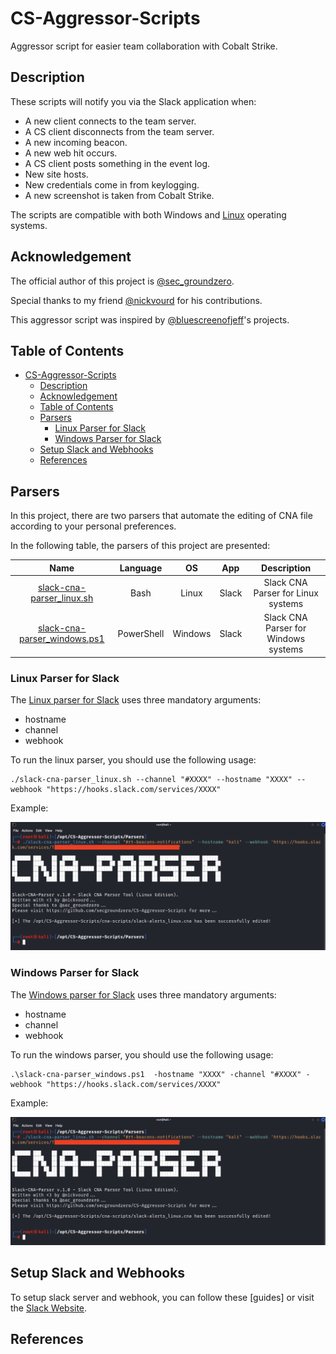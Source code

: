 # CS-Aggressor-Scripts

Aggressor script for easier team collaboration with Cobalt Strike.

## Description

These scripts will notify you via the Slack application when:

- A new client connects to the team server.
- A CS client disconnects from the team server.
- A new incoming beacon.
- A new web hit occurs.
- A CS client posts something in the event log.
- New site hosts.
- New credentials come in from keylogging.
- A new screenshot is taken from Cobalt Strike.

The scripts are compatible with both Windows and [Linux](/cna-scripts/slack-alerts_linux.cna) operating systems.

## Acknowledgement

The official author of this project is [@sec_groundzero](https://twitter.com/sec_groundzero).

Special thanks to my friend [@nickvourd](https://twitter.com/nickvourd) for his contributions.

This aggressor script was inspired by [@bluescreenofjeff](https://twitter.com/bluescreenofjeff)'s projects.

## Table of Contents
- [CS-Aggressor-Scripts](#cs-aggressor-scripts)
  - [Description](#description)
  - [Acknowledgement](#acknowledgement)
  - [Table of Contents](#table-of-contents)
  - [Parsers](#parsers)
    - [Linux Parser for Slack](#linux-parser-for-slack)
    - [Windows Parser for Slack](#windows-parser-for-slack)
  - [Setup Slack and Webhooks](#setup-slack-and-webhooks)
  - [References](#references)

## Parsers

In this project, there are two parsers that automate the editing of CNA file according to your personal preferences.

In the following table, the parsers of this project are presented:

| Name | Language | OS | App | Description |
|:-----------:|:-----------:|:-----------:|:-----------:|:-----------:
|[slack-cna-parser_linux.sh](/Parsers/slack-cna-parser_linux.sh)| Bash | Linux | Slack | Slack CNA Parser for Linux systems |
|[slack-cna-parser_windows.ps1](/Parsers/slack-cna-parser_windows.ps1)| PowerShell | Windows | Slack | Slack CNA Parser for Windows systems |

### Linux Parser for Slack

The [Linux parser for Slack](/Parsers/slack-cna-parser_linux.sh) uses three mandatory arguments:

- hostname
- channel
- webhook

To run the linux parser, you should use the following usage:

```
./slack-cna-parser_linux.sh --channel "#XXXX" --hostname "XXXX" --webhook "https://hooks.slack.com/services/XXXX"
```

Example:

![linux-parser-example](/Pictures/linux-parser-example.png)

### Windows Parser for Slack

The [Windows parser for Slack](/Parsers/slack-cna-parser_windows.ps1) uses three mandatory arguments:

- hostname
- channel
- webhook

To run the windows parser, you should use the following usage:

```
.\slack-cna-parser_windows.ps1  -hostname "XXXX" -channel "#XXXX" -webhook "https://hooks.slack.com/services/XXXX"
```

Example:

![windows-parser-example](/Pictures/linux-parser-example.png)

## Setup Slack and Webhooks

To setup slack server and webhook, you can follow these [guides] or visit the [Slack Website](https://api.slack.com/incoming-webhooks).

## References
